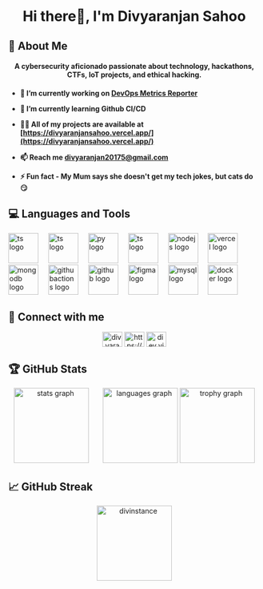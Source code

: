 <h1 align="center">Hi there👋, I'm Divyaranjan Sahoo</h1>

## 👨 About Me

<h4 align="center">A cybersecurity aficionado passionate about technology, hackathons, CTFs, IoT projects, and ethical hacking.</h5>
<h4>
  
- 🔭 I’m currently working on [DevOps Metrics Reporter](https://github.com/DivInstance/DevOps-Metrics-Reporter)
  
- 🌱 I’m currently learning Github CI/CD
  
- 👨‍💻 All of my projects are available at [https://divyaranjansahoo.vercel.app/](https://divyaranjansahoo.vercel.app/)

- 📫 Reach me **divyaranjan20175@gmail.com**

- ⚡ Fun fact - **My Mum says she doesn't get my tech jokes, but cats do 😏**
</h5>

## 💻 Languages and Tools

<div align="left">
  <img src="https://skillicons.dev/icons?i=ts" height="60" alt="ts logo"  />
  <img width="12" />
  <img src="https://skillicons.dev/icons?i=java" height="60" alt="ts logo"  />
  <img width="12" />
  <img src="https://skillicons.dev/icons?i=py" height="60" alt="py logo"  />
  <img width="12" />
  <img src="https://skillicons.dev/icons?i=js" height="60" alt="ts logo"  />
  <img width="12" />
  <img src="https://skillicons.dev/icons?i=aws" height="60" alt="nodejs logo"  />
  <img width="12" />
  <img src="https://skillicons.dev/icons?i=vercel" height="60" alt="vercel logo"  />
  <img width="12" />
  <img src="https://skillicons.dev/icons?i=mongodb" height="60" alt="mongodb logo"  />
  <img width="12" />
  <img src="https://skillicons.dev/icons?i=githubactions" height="60" alt="githubactions logo"  />
  <img width="12" />
  <img src="https://skillicons.dev/icons?i=github" height="60" alt="github logo"  />
  <img width="12" />
  <img src="https://skillicons.dev/icons?i=figma" height="60" alt="figma logo"  />
  <img width="12" />
  <img src="https://skillicons.dev/icons?i=mysql" height="60" alt="mysql logo"  />
  <img width="12" />
  <img src="https://skillicons.dev/icons?i=docker" height="60" alt="docker logo"  />
  <img width="12" />
</div>

## 📲 Connect with me
<p align="center">
<a href="https://linkedin.com/in/divyaranjan~sahoo" target="blank"><img align="center" src="https://raw.githubusercontent.com/rahuldkjain/github-profile-readme-generator/master/src/images/icons/Social/linked-in-alt.svg" alt="divyaranjan~sahoo" height="30" width="40" /></a>
<a href="https://stackoverflow.com/users/https://stackoverflow.com/users/31154691/divyaranjan-sahoo" target="blank"><img align="center" src="https://raw.githubusercontent.com/rahuldkjain/github-profile-readme-generator/master/src/images/icons/Social/stack-overflow.svg" alt="https://stackoverflow.com/users/31154691/divyaranjan-sahoo" height="30" width="40" /></a>
<a href="https://instagram.com/diev.vied" target="blank"><img align="center" src="https://raw.githubusercontent.com/rahuldkjain/github-profile-readme-generator/master/src/images/icons/Social/instagram.svg" alt="diev.vied" height="30" width="40" /></a>
</p>


## 🏆 GitHub Stats

<div align="center">
  <img src="https://github-readme-stats.vercel.app/api?username=DivInstance&hide_title=false&hide_rank=false&show_icons=true&include_all_commits=true&count_private=true&disable_animations=false&theme=gotham&locale=en&hide_border=false&order=1" height="150" alt="stats graph"  /> &nbsp; &nbsp; &nbsp; 
  <img src="https://github-readme-stats.vercel.app/api/top-langs?username=DivInstance&locale=en&hide_title=false&layout=compact&card_width=320&langs_count=5&theme=gotham&hide_border=false&order=2" height="150" alt="languages graph"  />
  <img src="https://github-profile-trophy.vercel.app?username=DivInstance&theme=dracula&column=-1&row=1&margin-w=8&margin-h=8&no-bg=true&no-frame=true&order=4" height="150" alt="trophy graph"  />

</div>

## 📈 GitHub Streak
<div align="center">
 <img align="center" src="https://github-readme-streak-stats.herokuapp.com/?user=divinstance&theme=gotham&column=-1&row=1&margin-w=8&margin-h=8&no-bg=true&no-frame=true&order=4" height="150" alt="divinstance"  />
</div>
